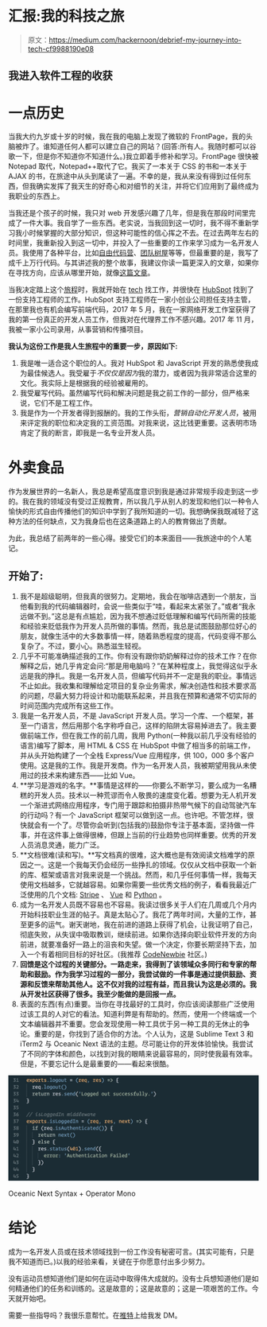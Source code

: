 # 汇报:我的科技之旅

> 原文：<https://medium.com/hackernoon/debrief-my-journey-into-tech-cf9988190e08>

## 我进入软件工程的收获

# 一点历史

当我大约九岁或十岁的时候，我在我的电脑上发现了微软的 FrontPage，我的头脑被炸了。谁知道任何人都可以建立自己的网站？(回答:所有人。我随时都可以谷歌一下，但是你不知道你不知道什么。)我立即着手修补和学习。FrontPage 很快被 Notepad 取代，Notepad++取代了它。我买了一本关于 CSS 的书和一本关于 AJAX 的书，在旅途中从头到尾读了一遍。不幸的是，我从来没有得到过任何东西，但我确实发挥了我天生的好奇心和对细节的关注，并将它们应用到了最终成为我职业的东西上。

当我还是个孩子的时候，我只对 web 开发感兴趣了几年，但是我在那段时间里完成了一件大事。我自学了一些东西。老实说，当我回到这一切时，我不得不重新学习我小时候掌握的大部分知识，但这种可能性的信心挥之不去。在过去两年左右的时间里，我重新投入到这一切中，并投入了一些重要的工作来学习成为一名开发人员。我使用了各种平台，比如[自由代码营](http://freecodecamp.org)、[团队树屋](https://teamtreehouse.com)等等，但最重要的是，我写了成千上万行代码。与其讲述我的整个故事，我建议你读一篇更深入的文章，如果你在寻找方向，应该从哪里开始，就像[这篇文章](https://hackernoon.com/want-to-become-a-software-developer-heres-how-to-get-there-55f393aa443c)。

当我决定踏上这个[旅程](https://hackernoon.com/tagged/journey)时，我就开始在 [tech](https://hackernoon.com/tagged/tech) 找工作，并很快在 [HubSpot](http://hubspot.com) 找到了一份支持工程师的工作。HubSpot 支持工程师在一家小创业公司担任支持主管，在那里我也有机会编写前端代码，2017 年 5 月，我在一家网络开发工作室获得了我的第一份真正的开发人员工作，但我对在代理界工作不感兴趣。2017 年 11 月，我被一家小公司录用，从事营销和传播项目。

**我认为这份工作是我人生旅程中的重要一步，原因如下:**

1.  我是唯一适合这个职位的人。我对 HubSpot 和 JavaScript 开发的熟悉使我成为最佳候选人。我受雇于*不仅仅是因为*我的潜力，或者因为我非常适合这里的文化。我实际上是根据我的经验被雇用的。
2.  我受雇写代码。虽然编写代码和解决问题是我之前工作的一部分，但严格来说，它们不是工程工作。
3.  我是作为一个开发者得到报酬的。我的工作头衔，*营销自动化开发人员*，被用来评定我的职位和决定我的工资范围。对我来说，这比钱更重要。这表明市场肯定了我的断言，即我是一名专业开发人员。

# 外卖食品

作为发展世界的一名新人，我总是希望高度意识到我是通过非常规手段走到这一步的。我在我的领域没有受过正规教育，所以我几乎从别人的发现和他们以一种令人愉快的形式自由传播他们的知识中学到了我所知道的一切。我想确保我既减轻了这种方法的任何缺点，又为我身后也在这条道路上的人的教育做出了贡献。

为此，我总结了前两年的一些心得。接受它们的本来面目——我旅途中的个人笔记。

## **开始了:**

1.  我不是超级聪明，但我真的很努力。定期地，我会在咖啡店遇到一个朋友，当他看到我的代码编辑器时，会说一些类似于“哇，看起来太紧张了。”或者“我永远做不到。”这总是有点尴尬，因为我不想通过贬低理解和编写代码所需的技能和经验来贬低我作为开发人员所做的事情。然而，我总是试图鼓励那位好心的朋友，就像生活中的大多数事情一样，随着熟悉程度的提高，代码变得不那么复杂了。不过，要小心。熟悉滋生轻视。
2.  几乎不可能准确描述我的工作。你有没有跟你奶奶解释过你的技术工作？在你解释之后，她几乎肯定会问:“那是用电脑吗？”在某种程度上，我觉得这似乎永远是我的挣扎。我是一名开发人员，但编写代码并不一定是我的职业。事情远不止如此。我收集和理解给定项目的复杂业务需求，解决创造性和技术要求高的问题，尽最大努力将设计和功能联系起来，并且我在预算和通常不切实际的时间范围内完成所有这些工作。
3.  我是一名开发人员，不是 JavaScript 开发人员。学习一个库、一个框架，甚至一门语言，然后用那个名字称呼自己，这样的陷阱太容易掉进去了。我主要做前端工作，但在我工作的前几周，我用 Python(一种我以前几乎没有经验的语言)编写了脚本，用 HTML & CSS 在 HubSpot 中做了相当多的前端工作，并从头开始构建了一个全栈 Express/Vue 应用程序，供 100，000 多个客户使用。这是我的工作。我是开发商。作为一名开发人员，我被期望用我从未使用过的技术来构建东西——比如 Vue。
4.  **学习是游戏的名字。**事情是这样的——你要么不断学习，要么成为一名糟糕的开发人员。技术以一种荒谬而令人敬畏的速度变化着。想要为无人机开发一个渐进式网络应用程序，专门用于跟踪和拍摄非热带气候下的自动驾驶汽车的行动吗？有一个 JavaScript 框架可以做到这一点。也许吧。不管怎样，很快就会有一个了。尽管你会听到(包括我的)鼓励你专注于基本面，坚持做一件事，并在这件事上做得很棒，但跟上当前的行业趋势也同样重要。优秀的开发人员消息灵通，能力广泛。
5.  **文档很难(读和写)。**写文档真的很难，这大概也是有效阅读文档难学的原因之一。这是一个我每天仍会经历一些挣扎的领域。仅仅从文档中获取一个新的库、框架或语言对我来说是一个挑战。然而，和几乎任何事情一样，我每天使用文档越多，它就越容易。如果你需要一些优秀文档的例子，看看我最近广泛使用的几个文档: [Stripe](https://stripe.com/docs) 、 [Vue](https://vuejs.org/v2/guide/) 和 [Python](https://docs.python.org/3/) 。
6.  成为一名开发人员既不容易也不容易。我读过很多关于人们在几周或几个月内开始科技职业生涯的帖子。真是太贴心了。我花了两年时间，大量的工作，甚至更多的运气。谢天谢地，我在前进的道路上获得了机会，让我证明了自己，彻底失败，从失误中吸取教训，继续前进。如果你选择向职业软件开发的方向前进，就要准备好一路上的沮丧和失望。做一个决定，你要长期坚持下去，加入一个有着相同目标的好社区。(我推荐 [CodeNewbie](https://www.codenewbie.org/) 社区。)
7.  **回馈是这个过程的关键部分。一路走来，我得到了该领域众多同行和专家的帮助和鼓励。作为我学习过程的一部分，我尝试做的一件事是通过提供鼓励、资源和反馈来帮助其他人。这不仅对我的过程有益，而且我认为这是必须的。我从开发社区获得了很多。我至少能做的是回报一点。**
8.  表面的东西(有点)重要。当你在寻找最好的工具时，你应该阅读那些广泛使用过该工具的人对它的看法。知道利弊是有帮助的。然而，使用一个终端或一个文本编辑器并不重要。您会发现使用一种工具优于另一种工具的无休止的争论。重要的是，你找到了适合你的方法。个人认为，这是 Sublime Text 3 和 iTerm2 与 Oceanic Next 语法的主题。尽可能让你的开发体验愉快。我尝试了不同的字体和颜色，以找到对我的眼睛来说最容易的，同时使我最有效率。但是，不要忘记什么是最重要的——看起来很酷。

![](img/93661c9663cbea008f492a5786f4c05d.png)

Oceanic Next Syntax + Operator Mono

# 结论

成为一名开发人员或在技术领域找到一份工作没有秘密可言。(其实可能有，只是我不知道而已。)以我的经验来看，关键在于你愿意付出多少努力。

没有运动员想知道他们是如何在运动中取得伟大成就的。没有士兵想知道他们是如何精通他们的任务和训练的。这是故意的；这是故意的；这是一项艰苦的工作。今天就开始吧。

需要一些指导吗？我很乐意帮忙。在[推特](https://twitter.com/briansw)上给我发 DM。